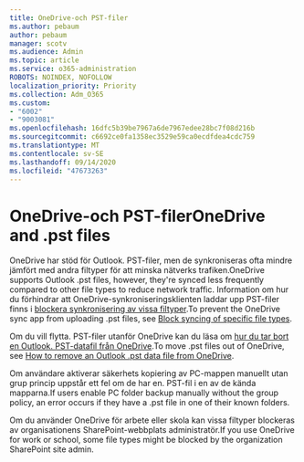 ```yaml
---
title: OneDrive-och PST-filer
ms.author: pebaum
author: pebaum
manager: scotv
ms.audience: Admin
ms.topic: article
ms.service: o365-administration
ROBOTS: NOINDEX, NOFOLLOW
localization_priority: Priority
ms.collection: Adm_O365
ms.custom:
- "6002"
- "9003081"
ms.openlocfilehash: 16dfc5b39be7967a6de7967edee28bc7f08d216b
ms.sourcegitcommit: c6692ce0fa1358ec3529e59ca0ecdfdea4cdc759
ms.translationtype: MT
ms.contentlocale: sv-SE
ms.lasthandoff: 09/14/2020
ms.locfileid: "47673263"
---
```

# <a name="onedrive-and-pst-files"></a><span data-ttu-id="c0d7a-102">OneDrive-och PST-filer</span><span class="sxs-lookup"><span data-stu-id="c0d7a-102">OneDrive and .pst files</span></span> 

<span data-ttu-id="c0d7a-103">OneDrive har stöd för Outlook. PST-filer, men de synkroniseras ofta mindre jämfört med andra filtyper för att minska nätverks trafiken.</span><span class="sxs-lookup"><span data-stu-id="c0d7a-103">OneDrive supports Outlook .pst files, however, they're synced less frequently compared to other file types to reduce network traffic.</span></span> <span data-ttu-id="c0d7a-104">Information om hur du förhindrar att OneDrive-synkroniseringsklienten laddar upp PST-filer finns i [blockera synkronisering av vissa filtyper](https://docs.microsoft.com/onedrive/block-file-types).</span><span class="sxs-lookup"><span data-stu-id="c0d7a-104">To prevent the OneDrive sync app from uploading .pst files, see [Block syncing of specific file types](https://docs.microsoft.com/onedrive/block-file-types).</span></span> 

<span data-ttu-id="c0d7a-105">Om du vill flytta. PST-filer utanför OneDrive kan du läsa om [hur du tar bort en Outlook. PST-datafil från OneDrive](https://support.microsoft.com/office/how-to-remove-an-outlook-pst-data-file-from-onedrive-b6b9e522-59bd-40f7-949f-168d0aa9b38e).</span><span class="sxs-lookup"><span data-stu-id="c0d7a-105">To move .pst files out of OneDrive, see [How to remove an Outlook .pst data file from OneDrive](https://support.microsoft.com/office/how-to-remove-an-outlook-pst-data-file-from-onedrive-b6b9e522-59bd-40f7-949f-168d0aa9b38e).</span></span> 

<span data-ttu-id="c0d7a-106">Om användare aktiverar säkerhets kopiering av PC-mappen manuellt utan grup princip uppstår ett fel om de har en. PST-fil i en av de kända mapparna.</span><span class="sxs-lookup"><span data-stu-id="c0d7a-106">If users enable PC folder backup manually without the group policy, an error occurs if they have a .pst file in one of their known folders.</span></span>

<span data-ttu-id="c0d7a-107">Om du använder OneDrive för arbete eller skola kan vissa filtyper blockeras av organisationens SharePoint-webbplats administratör.</span><span class="sxs-lookup"><span data-stu-id="c0d7a-107">If you use OneDrive for work or school, some file types might be blocked by the organization SharePoint site admin.</span></span>